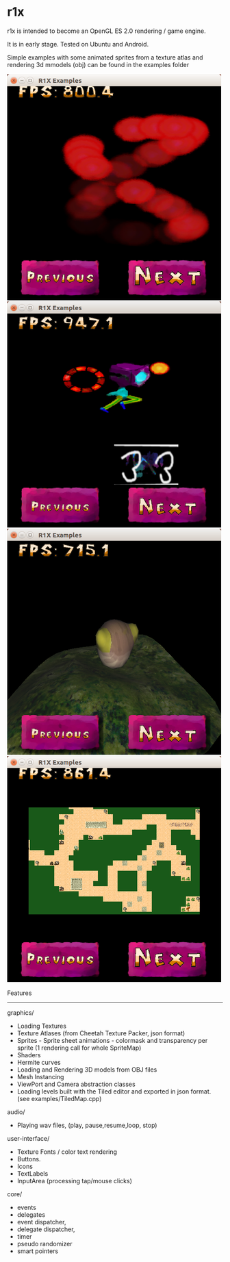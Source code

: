 # r1x

r1x is intended to become an OpenGL ES 2.0 rendering / game engine.

It is in early stage. Tested on Ubuntu and Android.

Simple examples with some animated sprites from a texture atlas and rendering 3d mmodels (obj) can be found in the examples folder

![alt text](https://github.com/GameCy/r1x/blob/master/examples/screenshots/ScreenshotExample1.png)
![alt text](https://github.com/GameCy/r1x/blob/master/examples/screenshots/ScreenshotExample2.png)
![alt text](https://github.com/GameCy/r1x/blob/master/examples/screenshots/ScreenshotExample3.png)
![alt text](https://github.com/GameCy/r1x/blob/master/examples/screenshots/ScreenshotExample4.png)


Features

---------------

graphics/

* Loading Textures
* Texture Atlases (from Cheetah Texture Packer, json format)
* Sprites - Sprite sheet animations - colormask and transparency per sprite (1 rendering call for whole SpriteMap)
* Shaders
* Hermite curves
* Loading and Rendering 3D models from OBJ files
* Mesh Instancing
* ViewPort and Camera abstraction classes
* Loading levels built with the Tiled editor and exported in json format. (see examples/TiledMap.cpp)

audio/

* Playing wav files, (play, pause,resume,loop, stop)

user-interface/

* Texture Fonts / color text rendering
* Buttons. 
* Icons
* TextLabels
* InputArea (processing tap/mouse clicks)

core/

* events 
* delegates
* event dispatcher,
* delegate dispatcher, 
* timer
* pseudo randomizer
* smart pointers
